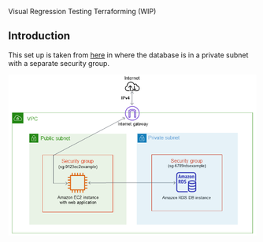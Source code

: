 Visual Regression Testing Terraforming (WIP)

## Introduction

This set up is taken from [here](https://docs.aws.amazon.com/AmazonRDS/latest/UserGuide/USER_VPC.Scenarios.html) in where the database is in a private subnet with a separate security group.

![AWS](assets/img.png)
